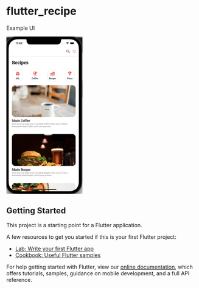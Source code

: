 # flutter_recipe
Example UI

<img src="https://github.com/Michellehwang001/recipes/blob/flutter/assets/images/screen1.png" width="200">
<!--![스크린샷](https://github.com/Michellehwang001/recipes/blob/flutter/assets/images/screen1.png)-->

## Getting Started

This project is a starting point for a Flutter application.

A few resources to get you started if this is your first Flutter project:

- [Lab: Write your first Flutter app](https://flutter.dev/docs/get-started/codelab)
- [Cookbook: Useful Flutter samples](https://flutter.dev/docs/cookbook)

For help getting started with Flutter, view our
[online documentation](https://flutter.dev/docs), which offers tutorials,
samples, guidance on mobile development, and a full API reference.
